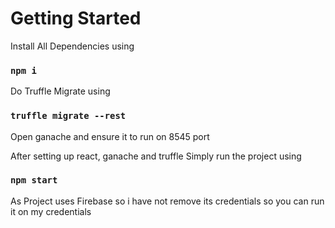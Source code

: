 # Getting Started

Install All Dependencies using

### `npm i`

Do Truffle Migrate using

### `truffle migrate --rest`

Open ganache and ensure it to run on 8545 port

After setting up react, ganache and truffle
Simply run the project using

### `npm start`

As Project uses Firebase so i have not remove its credentials so you can
run it on my credentials
